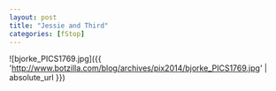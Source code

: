 ```yaml
---
layout: post
title: "Jessie and Third"
categories: [fStop]
---
```



![bjorke_PICS1769.jpg]({{ 'http://www.botzilla.com/blog/archives/pix2014/bjorke_PICS1769.jpg' | absolute_url }})


